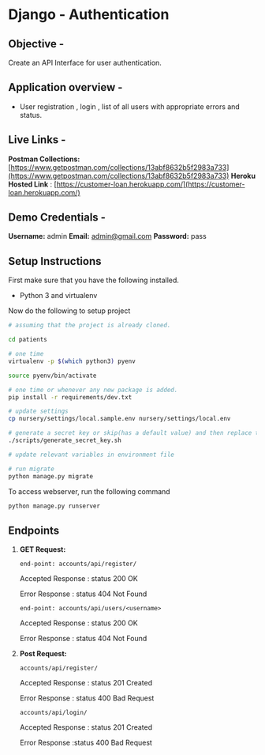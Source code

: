 # Django - Authentication

## Objective -

Create an API Interface for user authentication.

## Application overview -

- User registration , login , list of all users with appropriate errors and status.

## Live Links -

**Postman Collections:** [https://www.getpostman.com/collections/13abf8632b5f2983a733](https://www.getpostman.com/collections/13abf8632b5f2983a733)
**Heroku Hosted Link** : [https://customer-loan.herokuapp.com/](https://customer-loan.herokuapp.com/)

## Demo Credentials -

**Username:** admin
**Email:** admin@gmail.com
**Password:** pass

## Setup Instructions

First make sure that you have the following installed.

- Python 3 and virtualenv

Now do the following to setup project

```bash
# assuming that the project is already cloned.

cd patients

# one time
virtualenv -p $(which python3) pyenv

source pyenv/bin/activate

# one time or whenever any new package is added.
pip install -r requirements/dev.txt

# update settings
cp nursery/settings/local.sample.env nursery/settings/local.env

# generate a secret key or skip(has a default value) and then replace the value of `SECRET_KEY` in environment file(here local.env)
./scripts/generate_secret_key.sh

# update relevant variables in environment file

# run migrate
python manage.py migrate
```

To access webserver, run the following command

```bash
python manage.py runserver
```

## Endpoints

1. **GET Request:**

   `end-point: accounts/api/register/`

   Accepted Response : status 200 OK

   Error Response : status 404 Not Found

   `end-point: accounts/api/users/<username>`

   Accepted Response : status 200 OK

   Error Response : status 404 Not Found

2. **Post Request:**

   `accounts/api/register/`

   Accepted Response : status 201 Created

   Error Response : status 400 Bad Request

   `accounts/api/login/`

   Accepted Response : status 201 Created

   Error Response :status 400 Bad Request
